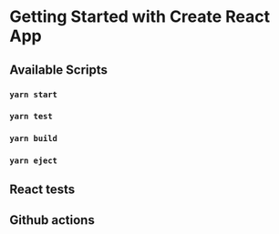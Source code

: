 # Getting Started with Create React App

## Available Scripts

### `yarn start`
### `yarn test`
### `yarn build`
### `yarn eject`

## React tests

## Github actions